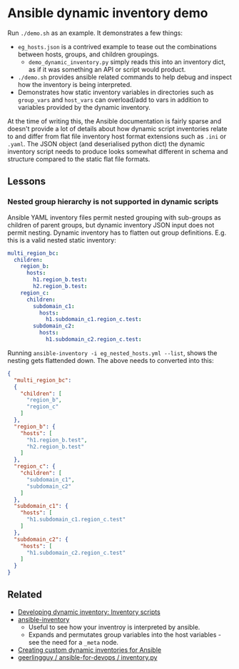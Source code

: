 # Ansible dynamic inventory demo

Run `./demo.sh` as an example. It demonstrates a few things:

- `eg_hosts.json` is a contrived example to tease out the combinations between hosts, groups, and children groupings.
  - `demo_dynamic_inventory.py` simply reads this into an inventory dict, as if it was something an API or script would product.
- `./demo.sh` provides ansible related commands to help debug and inspect how the inventory is being interpreted.
- Demonstrates how static inventory variables in directories such as `group_vars` and `host_vars` can overload/add to vars in addition to variables provided by the dynamic inventory.

At the time of writing this, the Ansible documentation is fairly sparse and doesn't provide a lot of details about how dynamic script inventories relate to and differ from flat file inventory host format extensions such as `.ini` or `.yaml`. The JSON object (and deserialised python dict) the dynamic inventory script needs to produce looks somewhat different in schema and structure compared to the static flat file formats.

## Lessons

### Nested group hierarchy is not supported in dynamic scripts

Ansible YAML inventory files permit nested grouping with sub-groups as children of parent groups, but dynamic inventory JSON input does not permit nesting. Dynamic inventory has to flatten out group definitions. E.g. this is a valid nested static inventory:

```yaml
multi_region_bc:
  children:
    region_b:
      hosts:
        h1.region_b.test:
        h2.region_b.test:
    region_c:
      children:
        subdomain_c1:
          hosts:
            h1.subdomain_c1.region_c.test:
        subdomain_c2:
          hosts:
            h1.subdomain_c2.region_c.test:
```

Running `ansible-inventory -i eg_nested_hosts.yml --list`, shows the nesting gets flattended down. The above needs to converted into this:

```json
{
  "multi_region_bc":
  {
    "children": [
      "region_b",
      "region_c"
    ]
  },
  "region_b": {
    "hosts": [
      "h1.region_b.test",
      "h2.region_b.test"
    ]
  },
  "region_c": {
    "children": [
      "subdomain_c1",
      "subdomain_c2"
    ]
  },
  "subdomain_c1": {
    "hosts": [
      "h1.subdomain_c1.region_c.test"
    ]
  },
  "subdomain_c2": {
    "hosts": [
      "h1.subdomain_c2.region_c.test"
    ]
  }
}
```

## Related

- [Developing dynamic inventory: Inventory scripts](https://docs.ansible.com/ansible/latest/dev_guide/developing_inventory.html#developing-inventory-scripts)
- [ansible-inventory](https://docs.ansible.com/ansible/latest/cli/ansible-inventory.html#ansible-inventory)
  - Useful to see how your inventroy is interpreted by ansible.
  - Expands and permutates group variables into the host variables - see the need for a `_meta` node.
- [Creating custom dynamic inventories for Ansible](https://www.jeffgeerling.com/blog/creating-custom-dynamic-inventories-ansible)
- [geerlingguy / ansible-for-devops / inventory.py](https://github.com/geerlingguy/ansible-for-devops/blob/master/dynamic-inventory/custom/inventory.py)
